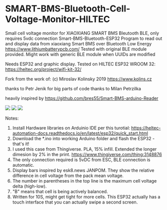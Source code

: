 # SMART-BMS-Bluetooth-Cell-Voltage-Monitor-HILTEC
Small cell voltage monitor for XIAOXIANG SMART BMS Bleutooth BLE, only requires 5vdc connection
Smart-BMS-Bluetooth-ESP32
Program to read out and display data from xiaoxiang Smart BMS over Bluetooth Low Energy
https://www.lithiumbatterypcb.com/
Tested with original BLE module provided. Might work with generic BLE module when UUIDs are modified

Needs ESP32 and graphic display.
Tested on HILTEC ESP32 WROOM 32: https://heltec.org/project/wifi-kit-32/

Fork from the work of: (c) Miroslav Kolinsky 2019 https://www.kolins.cz

thanks to Petr Jenik for big parts of code
thanks to Milan Petrzilka

heavily inspired by https://github.com/bres55/Smart-BMS-arduino-Reader

![](esp32.gif) 
![](esp32.jpg)
![](onboard1.jpg)

Notes:

1. Install Hardware libraries on Arduinio IDE per this turotial: https://heltec-automation-docs.readthedocs.io/en/latest/esp32/quick_start.html
2. Download the *.ino into working Arduino folder and flash the ESP32 - that's it!
3. I used this case from Thingiverse. PLA, 15% infill. Extended the longer dimesion by 2% in the print. https://www.thingiverse.com/thing:3148876
4. The only connection required is 5vDC from ESC, BLE connection is automatic.
5. Display bars inspired by esk8.news JANPOM.  They show the relative difference in cell voltage from the pack mean voltage.  
6. The number in parentheses in the top line is the maximum cell voltage delta (high-low).
7. "B" means that cell is being actively balanced.
8. Written for 10S, might get tight for more cells.  This ESP32 actually has a touch interface that you can actually swipe a second screen.  
